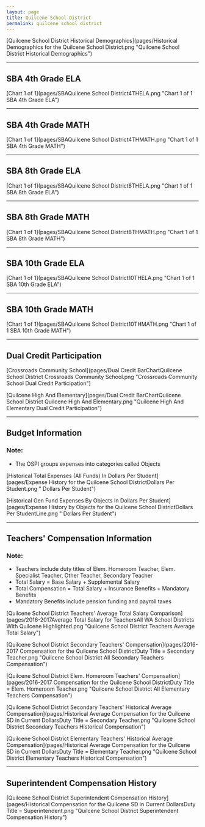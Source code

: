 ```yaml
---
layout: page
title: Quilcene School District
permalink: quilcene school district
---
```



[Quilcene School District Historical Demographics](pages/Historical Demographics for the Quilcene School District.png "Quilcene School District Historical Demographics")

___

## SBA 4th Grade ELA

[Chart 1 of 1](pages/SBAQuilcene School District4THELA.png "Chart 1 of 1 SBA 4th Grade ELA")


___

## SBA 4th Grade MATH

[Chart 1 of 1](pages/SBAQuilcene School District4THMATH.png "Chart 1 of 1 SBA 4th Grade MATH")


___

## SBA 8th Grade ELA

[Chart 1 of 1](pages/SBAQuilcene School District8THELA.png "Chart 1 of 1 SBA 8th Grade ELA")


___

## SBA 8th Grade MATH

[Chart 1 of 1](pages/SBAQuilcene School District8THMATH.png "Chart 1 of 1 SBA 8th Grade MATH")


___

## SBA 10th Grade ELA

[Chart 1 of 1](pages/SBAQuilcene School District10THELA.png "Chart 1 of 1 SBA 10th Grade ELA")


___

## SBA 10th Grade MATH

[Chart 1 of 1](pages/SBAQuilcene School District10THMATH.png "Chart 1 of 1 SBA 10th Grade MATH")


___

## Dual Credit Participation

[Crossroads Community School](pages/Dual Credit BarChartQuilcene School District Crossroads Community School.png "Crossroads Community School Dual Credit Participation")

[Quilcene High And Elementary](pages/Dual Credit BarChartQuilcene School District Quilcene High And Elementary.png "Quilcene High And Elementary Dual Credit Participation")


___

## Budget Information
### Note:
- The OSPI groups expenses into categories called Objects

[Historical Total Expenses (All Funds) In Dollars Per Student](pages/Expense History for the Quilcene School DistrictDollars Per Student.png " Dollars Per Student")

[Historical Gen Fund Expenses By Objects In Dollars Per Student](pages/Expense History by Objects for the Quilcene School DistrictDollars Per StudentLine.png " Dollars Per Student")


___

## Teachers' Compensation Information
### Note:
- Teachers include duty titles of Elem. Homeroom Teacher, Elem. Specialist Teacher, Other Teacher, Secondary Teacher
- Total Salary = Base Salary + Supplemental Salary
- Total Compensation = Total Salary + Insurance Benefits + Mandatory Benefits
- Mandatory Benefits include pension funding and payroll taxes

[Quilcene School District Teachers' Average Total Salary Comparison](pages/2016-2017Average Total Salary for TeachersAll WA School Districts With Quilcene Highlighted.png "Quilcene School District Teachers Average Total Salary")

[Quilcene School District Secondary Teachers' Compensation](pages/2016-2017 Compensation for the Quilcene School DistrictDuty Title = Secondary Teacher.png "Quilcene School District All Secondary Teachers Compensation")

[Quilcene School District Elem. Homeroom Teachers' Compensation](pages/2016-2017 Compensation for the Quilcene School DistrictDuty Title = Elem. Homeroom Teacher.png "Quilcene School District All Elementary Teachers Compensation")

[Quilcene School District Secondary Teachers' Historical Average Compensation](pages/Historical Average Compensation for the Quilcene SD in Current DollarsDuty Title = Secondary Teacher.png "Quilcene School District Secondary Teachers Historical Compensation")

[Quilcene School District Elementary Teachers' Historical Average Compensation](pages/Historical Average Compensation for the Quilcene SD in Current DollarsDuty Title = Elementary Teacher.png "Quilcene School District Elementary Teachers Historical Compensation")


___

## Superintendent Compensation History

[Quilcene School District Superintendent Compensation History](pages/Historical Compensation for the Quilcene SD in Current DollarsDuty Title = Superintendent.png "Quilcene School District Superintendent Compensation History")

